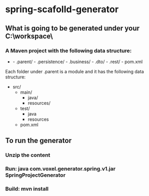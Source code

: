 # spring-scafolld-generator
## What is going to be generated under your C:\workspace\
### A Maven project with the following data structure:
- <folderName>
  - <groupId>.parent/
    - <groupId>.persistence/
    - <groupId>.business/
    - <groupId>.dto/
    - <groupId>.rest/
    - pom.xml
  
Each folder under <groupId>.parent is a module and it has the following data structure:
  - src/
    - main/
      - java/
      - resources/
    - test/
      - java
      - resources
    - pom.xml

## To run the generator
### Unzip the content
### Run: java com.voxel.generator.spring.v1.jar SpringProjectGenerator <folderName> <groupId>
### Build: mvn install
  
